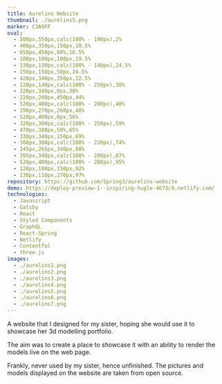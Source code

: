 ```yaml
---
title: Aurelins Website
thumbnail: ./aurelins5.png
marker: C3A9FF
oval:
  - 500px,550px,calc(100% - 190px),2%
  - 400px,350px,150px,10.5%
  - 650px,450px,80%,16.5%
  - 100px,100px,100px,19.5%
  - 130px,130px,calc(100% - 140px),24.5%
  - 150px,150px,50px,24.5%
  - 420px,340px,350px,32.5%
  - 120px,140px,calc(100% - 250px),30%
  - 320px,340px,0px,38%
  - 220px,200px,450px,44%
  - 520px,400px,calc(100% - 200px),40%
  - 190px,270px,260px,48%
  - 520px,400px,0px,56%
  - 320px,300px,calc(100% - 250px),59%
  - 470px,380px,50%,65%
  - 330px,340px,150px,69%
  - 300px,380px,calc(100% - 220px),74%
  - 345px,265px,340px,80%
  - 395px,340px,calc(100% - 200px),87%
  - 520px,400px,calc(100% - 200px),95%
  - 120px,100px,150px,92%
  - 130px,110px,270px,97%
repository: https://github.com/Spring3/aurelins-website
demo: https://deploy-preview-1--inspiring-hugle-4673c9.netlify.com/
technologies:
  - Javascript
  - Gatsby
  - React
  - Styled Components
  - GraphQL
  - React-Spring
  - Netlify
  - Contentful
  - three.js
images:
  - ./aurelins1.png
  - ./aurelins2.png
  - ./aurelins3.png
  - ./aurelins4.png
  - ./aurelins5.png
  - ./aurelins6.png
  - ./aurelins7.png
---
```


A website that I designed for my sister, hoping she would use it to showcase her 3d modelling portfolio.

The aim was to create a place to showcase it with an ability to render the models live on the web page.

Frankly, never used by my sister, hence unfinished. The pictures and models displayed on the website are taken from open source.
